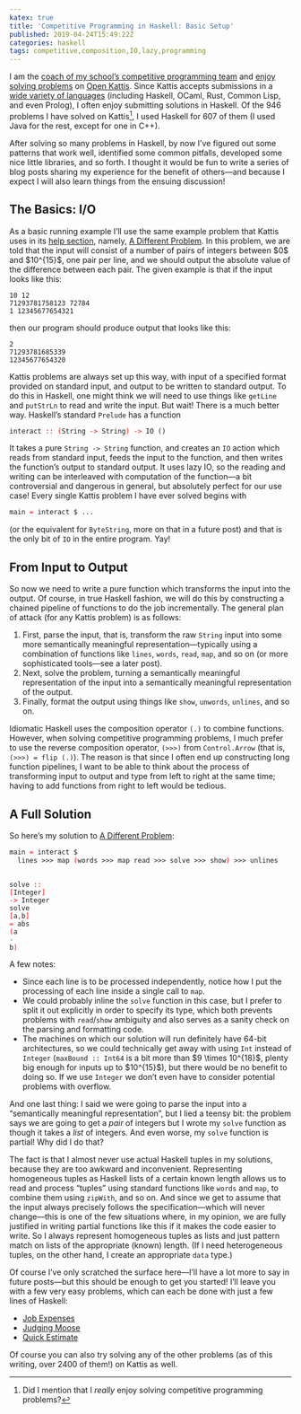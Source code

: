 ```yaml
---
katex: true
title: 'Competitive Programming in Haskell: Basic Setup'
published: 2019-04-24T15:49:22Z
categories: haskell
tags: competitive,composition,IO,lazy,programming
---
```


<p>I am the <a href="https://byorgey.wordpress.com/2018/11/04/hendrix-teams-at-acm-icpc/">coach of my school’s competitive programming team</a> and <a href="https://open.kattis.com/users/byorgey">enjoy solving problems</a> on <a href="http://open.kattis.com">Open Kattis</a>. Since Kattis accepts submissions in a <a href="https://open.kattis.com/help">wide variety of languages</a> (including Haskell, OCaml, Rust, Common Lisp, and even Prolog), I often enjoy submitting solutions in Haskell. Of the 946 problems I have solved on Kattis<a href="#fn1" class="footnote-ref" id="fnref1"><sup>1</sup></a>, I used Haskell for 607 of them (I used Java for the rest, except for one in C++).</p>
<p>After solving so many problems in Haskell, by now I’ve figured out some patterns that work well, identified some common pitfalls, developed some nice little libraries, and so forth. I thought it would be fun to write a series of blog posts sharing my experience for the benefit of others—and because I expect I will also learn things from the ensuing discussion!</p>
<h2 id="the-basics-io">The Basics: I/O</h2>
<p>As a basic running example I’ll use the same example problem that Kattis uses in its <a href="https://open.kattis.com/help">help section</a>, namely, <a href="https://open.kattis.com/problems/different">A Different Problem</a>. In this problem, we are told that the input will consist of a number of pairs of integers between $0$ and $10^{15}$, one pair per line, and we should output the absolute value of the difference between each pair. The given example is that if the input looks like this:</p>
<pre><code>10 12
71293781758123 72784
1 12345677654321</code></pre>
<p>then our program should produce output that looks like this:</p>
<pre><code>2
71293781685339
12345677654320</code></pre>
<p>Kattis problems are always set up this way, with input of a specified format provided on standard input, and output to be written to standard output. To do this in Haskell, one might think we will need to use things like <code>getLine</code> and <code>putStrLn</code> to read and write the input. But wait! There is a much better way. Haskell’s standard <code>Prelude</code> has a function</p>
<pre class="sourceCode haskell"><code class="sourceCode haskell"><span>interact</span> <span style="color:red;">::</span> <span style="color:red;">(</span><span>String</span> <span style="color:red;">-&gt;</span> <span>String</span><span style="color:red;">)</span> <span style="color:red;">-&gt;</span> <span>IO</span> <span>()</span></code></pre>
<p>It takes a pure <code>String -&gt; String</code> function, and creates an <code>IO</code> action which reads from standard input, feeds the input to the function, and then writes the function’s output to standard output. It uses lazy IO, so the reading and writing can be interleaved with computation of the function—a bit controversial and dangerous in general, but absolutely perfect for our use case! Every single Kattis problem I have ever solved begins with</p>
<pre class="sourceCode haskell"><code class="sourceCode haskell"><span>main</span> <span style="color:red;">=</span> <span>interact</span> <span>$</span> <span>...</span></code></pre>
<p>(or the equivalent for <code>ByteString</code>, more on that in a future post) and that is the only bit of <code>IO</code> in the entire program. Yay!</p>
<h2 id="from-input-to-output">From Input to Output</h2>
<p>So now we need to write a pure function which transforms the input into the output. Of course, in true Haskell fashion, we will do this by constructing a chained pipeline of functions to do the job incrementally. The general plan of attack (for any Kattis problem) is as follows:</p>
<ol type="1">
<li>First, parse the input, that is, transform the raw <code>String</code> input into some more semantically meaningful representation—typically using a combination of functions like <code>lines</code>, <code>words</code>, <code>read</code>, <code>map</code>, and so on (or more sophisticated tools—see a later post).</li>
<li>Next, solve the problem, turning a semantically meaningful representation of the input into a semantically meaningful representation of the output.</li>
<li>Finally, format the output using things like <code>show</code>, <code>unwords</code>, <code>unlines</code>, and so on.</li>
</ol>
<p>Idiomatic Haskell uses the composition operator <code>(.)</code> to combine functions. However, when solving competitive programming problems, I much prefer to use the reverse composition operator, <code>(&gt;&gt;&gt;)</code> from <code>Control.Arrow</code> (that is, <code>(&gt;&gt;&gt;) = flip (.)</code>). The reason is that since I often end up constructing long function pipelines, I want to be able to think about the process of transforming input to output and type from left to right at the same time; having to add functions from right to left would be tedious.</p>
<h2 id="a-full-solution">A Full Solution</h2>
<p>So here’s my solution to <a href="https://open.kattis.com/problems/different">A Different Problem</a>:</p>
<pre class="sourceCode haskell"><code class="sourceCode haskell"><span>main</span> <span style="color:red;">=</span> <span>interact</span> <span>$</span>
  <span>lines</span> <span>&gt;&gt;&gt;</span> <span>map</span> <span style="color:red;">(</span><span>words</span> <span>&gt;&gt;&gt;</span> <span>map</span> <span>read</span> <span>&gt;&gt;&gt;</span> <span>solve</span> <span>&gt;&gt;&gt;</span> <span>show</span><span style="color:red;">)</span> <span>&gt;&gt;&gt;</span> <span>unlines</span>

<span>solve</span> <span style="color:red;">::</span> <span style="color:red;">[</span><span>Integer</span><span style="color:red;">]</span> <span style="color:red;">-&gt;</span> <span>Integer</span>
<span>solve</span> <span style="color:red;">[</span><span>a</span><span style="color:red;">,</span><span>b</span><span style="color:red;">]</span> <span style="color:red;">=</span> <span>abs</span> <span style="color:red;">(</span><span>a</span> <span style="color:green;">-</span> <span>b</span><span style="color:red;">)</span></code></pre>
<p>A few notes:</p>
<ul>
<li>Since each line is to be processed independently, notice how I put the processing of each line inside a single call to <code>map</code>.</li>
<li>We could probably inline the <code>solve</code> function in this case, but I prefer to split it out explicitly in order to specify its type, which both prevents problems with <code>read</code>/<code>show</code> ambiguity and also serves as a sanity check on the parsing and formatting code.</li>
<li>The machines on which our solution will run definitely have 64-bit architectures, so we could technically get away with using <code>Int</code> instead of <code>Integer</code> (<code>maxBound :: Int64</code> is a bit more than $9 \times 10^{18}$, plenty big enough for inputs up to $10^{15}$), but there would be no benefit to doing so. If we use <code>Integer</code> we don’t even have to consider potential problems with overflow.</li>
</ul>
<p>And one last thing: I said we were going to parse the input into a “semantically meaningful representation”, but I lied a teensy bit: the problem says we are going to get a <em>pair</em> of integers but I wrote my <code>solve</code> function as though it takes a <em>list</em> of integers. And even worse, my <code>solve</code> function is partial! Why did I do that?</p>
<p>The fact is that I almost never use actual Haskell tuples in my solutions, because they are too awkward and inconvenient. Representing homogeneous tuples as Haskell lists of a certain known length allows us to read and process “tuples” using standard functions like <code>words</code> and <code>map</code>, to combine them using <code>zipWith</code>, and so on. And since we get to assume that the input always precisely follows the specification—which will never change—this is one of the few situations where, in my opinion, we are fully justified in writing partial functions like this if it makes the code easier to write. So I always represent homogeneous tuples as lists and just pattern match on lists of the appropriate (known) length. (If I need heterogeneous tuples, on the other hand, I create an appropriate <code>data</code> type.)</p>
<p>Of course I’ve only scratched the surface here—I’ll have a lot more to say in future posts—but this should be enough to get you started! I’ll leave you with a few very easy problems, which can each be done with just a few lines of Haskell:</p>
<ul>
<li><a href="https://open.kattis.com/problems/jobexpenses">Job Expenses</a></li>
<li><a href="http://open.kattis.com/problems/judgingmoose">Judging Moose</a></li>
<li><a href="http://open.kattis.com/problems/quickestimate">Quick Estimate</a></li>
</ul>
<p>Of course you can also try solving any of the other problems (as of this writing, over 2400 of them!) on Kattis as well.</p>
<section class="footnotes">
<hr />
<ol>
<li id="fn1"><p>Did I mention that I <em>really</em> enjoy solving competitive programming problems?<a href="#fnref1" class="footnote-back">↩</a></p></li>
</ol>
</section>

